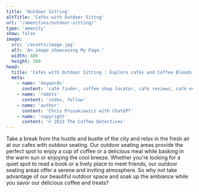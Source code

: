 ```yaml
---
title: 'Outdoor Sitting'
altTitle: 'Cafés with Outdoor Sittng'
url: '/amenities/outdoor-sitting/'
type: 'amenity'
show: false
image:
  src: '/assets/image.jpg'
  alt: 'An image showcasing My Page.'
  width: 400
  height: 300
head:
  title: 'Cafés with Outdoor Sitting : Explore cafés and Coffee Blends Across Tyne & Wear'
  meta:
    - name: 'keywords'
      content: 'café finder, coffee shop locator, café reviews, café events, café news, speciality coffee, café blog, coffee culture'
    - name: 'robots'
      content: 'index, follow'
    - name: 'author'
      content: 'Chris Prusakiewicz with ChatGPT'
    - name: 'copyright'
      content: '© 2023 The Coffee Detectives'
---
```


<p>Take a break from the hustle and bustle of the city and relax in the fresh air at our cafes with outdoor seating. Our outdoor seating areas provide the perfect spot to enjoy a cup of coffee or a delicious meal while basking in the warm sun or enjoying the cool breeze. Whether you're looking for a quiet spot to read a book or a lively place to meet friends, our outdoor seating areas offer a serene and inviting atmosphere. So why not take advantage of our beautiful outdoor space and soak up the ambiance while you savor our delicious coffee and treats?</p>